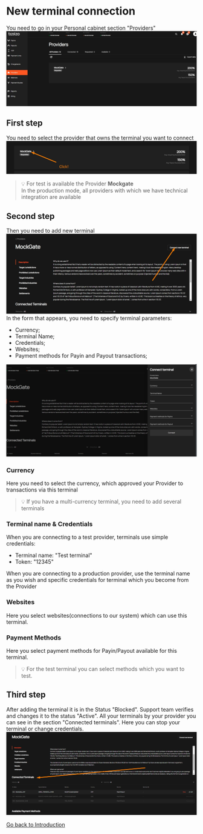 # New terminal connection
You need to go in your Personal cabinet section "Providers"
![Providers](images/providers.jpg "Providers")
## First step
You need to select the provider that owns the terminal you want to connect
![Provider select](images/provider_select.jpg "Provider select")
>:bulb: For test is available the Provider **Mockgate**    
>In the production mode, all providers with which we have technical integration are available

## Second step
 Then you need to add new terminal
![New terminal](images/new_terminal.jpg "New terminal")
 In the form that appears, you need to specify terminal parameters:
- Currency;
- Terminal Name;
- Credentials;
- Websites;
- Payment methods for Payin and Payout transactions;

![New terminal form](images/new_terminal_form.jpg "New terminal form")
### Currency
Here you need to select the currency, which approved your Provider to transactions via this terminal
>:bulb: If you have a multi-currency terminal, you need to add several terminals 

### Terminal name & Credentials
When you are connecting to a test provider, terminals use simple credentials:
- Terminal name: "Test terminal"
- Token: "12345"

When you are connecting to a production provider, use the terminal name as you wish and specific credentials for terminal which you become from the Provider

### Websites
Here you select websites(connections to our system) which can use this terminal.

### Payment Methods
Here you select payment methods for Payin/Payout available for this terminal. 
>:bulb: For the test terminal you can select methods which you want to test.

## Third step
After adding the terminal it is in the Status "Blocked". Support team verifies and changes it to the status "Active".
All your terminals by your provider you can see in the section "Connected terminals". Here you can stop your terminal or change credentials.
![Connected terminals](images/connected_terminals.jpg "Connected terminals")

[Go back to Introduction](readme.md#environments)
